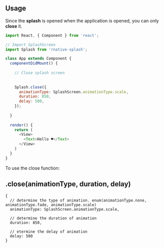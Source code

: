 ## Usage

Since the **splash** is opened when the application is opened, you can only **close** it.

```js
import React, { Component } from 'react';

// Import SplashScreen
import Splash from 'rnative-splash';

class App extends Component {
  componentDidMount() {
  
    // Close splash screen
    
    
    Splash.close({
      animationType: SplashScreen.animationType.scale,
      duration: 850,
      delay: 500,
    });
    
  }
  
  render() {
    return (
      <View>
        <Text>Hello ♥</Text>
      </View>
    )
  }
}

```

To use the close function:

## .close(animationType, duration, delay)

```JS
{
  // determine the type of animation. enum(animationType.none, animationType.fade, animationType.scale)
  animationType: SplashScreen.animationType.scale,
  
  // determine the duration of animation
  duration: 850,
  
  // etermine the delay of animation
  delay: 500
}
```
